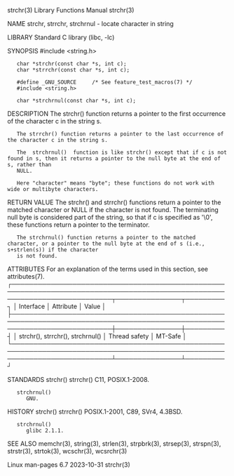 strchr(3)							   Library Functions Manual							     strchr(3)

NAME
       strchr, strrchr, strchrnul - locate character in string

LIBRARY
       Standard C library (libc, -lc)

SYNOPSIS
       #include <string.h>

       char *strchr(const char *s, int c);
       char *strrchr(const char *s, int c);

       #define _GNU_SOURCE	   /* See feature_test_macros(7) */
       #include <string.h>

       char *strchrnul(const char *s, int c);

DESCRIPTION
       The strchr() function returns a pointer to the first occurrence of the character c in the string s.

       The strrchr() function returns a pointer to the last occurrence of the character c in the string s.

       The  strchrnul()	 function is like strchr() except that if c is not found in s, then it returns a pointer to the null byte at the end of s, rather than
       NULL.

       Here "character" means "byte"; these functions do not work with wide or multibyte characters.

RETURN VALUE
       The strchr() and strrchr() functions return a pointer to the matched character or NULL if the character is not found.  The  terminating	null  byte  is
       considered part of the string, so that if c is specified as '\0', these functions return a pointer to the terminator.

       The strchrnul() function returns a pointer to the matched character, or a pointer to the null byte at the end of s (i.e., s+strlen(s)) if the character
       is not found.

ATTRIBUTES
       For an explanation of the terms used in this section, see attributes(7).
       ┌───────────────────────────────────────────────────────────────────────────────────────────────────────────────────────────┬───────────────┬─────────┐
       │ Interface														   │ Attribute	   │ Value   │
       ├───────────────────────────────────────────────────────────────────────────────────────────────────────────────────────────┼───────────────┼─────────┤
       │ strchr(), strrchr(), strchrnul()											   │ Thread safety │ MT-Safe │
       └───────────────────────────────────────────────────────────────────────────────────────────────────────────────────────────┴───────────────┴─────────┘

STANDARDS
       strchr()
       strrchr()
	      C11, POSIX.1-2008.

       strchrnul()
	      GNU.

HISTORY
       strchr()
       strrchr()
	      POSIX.1-2001, C89, SVr4, 4.3BSD.

       strchrnul()
	      glibc 2.1.1.

SEE ALSO
       memchr(3), string(3), strlen(3), strpbrk(3), strsep(3), strspn(3), strstr(3), strtok(3), wcschr(3), wcsrchr(3)

Linux man-pages 6.7							  2023-10-31								     strchr(3)
